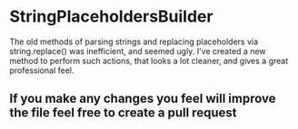 # StringPlaceholdersBuilder
The old methods of parsing strings and replacing placeholders via string.replace() was inefficient, and seemed ugly. I've created a new method to perform such actions, that looks a lot cleaner, and gives a great professional feel.

## If you make any changes you feel will improve the file feel free to create a pull request
